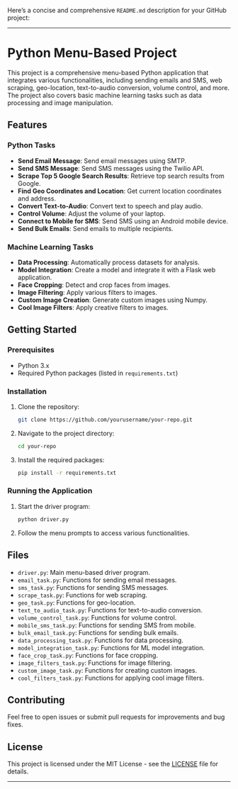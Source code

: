Here’s a concise and comprehensive `README.md` description for your GitHub project:

---

# Python Menu-Based Project

This project is a comprehensive menu-based Python application that integrates various functionalities, including sending emails and SMS, web scraping, geo-location, text-to-audio conversion, volume control, and more. The project also covers basic machine learning tasks such as data processing and image manipulation.

## Features

### Python Tasks
- **Send Email Message**: Send email messages using SMTP.
- **Send SMS Message**: Send SMS messages using the Twilio API.
- **Scrape Top 5 Google Search Results**: Retrieve top search results from Google.
- **Find Geo Coordinates and Location**: Get current location coordinates and address.
- **Convert Text-to-Audio**: Convert text to speech and play audio.
- **Control Volume**: Adjust the volume of your laptop.
- **Connect to Mobile for SMS**: Send SMS using an Android mobile device.
- **Send Bulk Emails**: Send emails to multiple recipients.

### Machine Learning Tasks
- **Data Processing**: Automatically process datasets for analysis.
- **Model Integration**: Create a model and integrate it with a Flask web application.
- **Face Cropping**: Detect and crop faces from images.
- **Image Filtering**: Apply various filters to images.
- **Custom Image Creation**: Generate custom images using Numpy.
- **Cool Image Filters**: Apply creative filters to images.

## Getting Started

### Prerequisites

- Python 3.x
- Required Python packages (listed in `requirements.txt`)

### Installation

1. Clone the repository:
    ```bash
    git clone https://github.com/yourusername/your-repo.git
    ```
2. Navigate to the project directory:
    ```bash
    cd your-repo
    ```
3. Install the required packages:
    ```bash
    pip install -r requirements.txt
    ```

### Running the Application

1. Start the driver program:
    ```bash
    python driver.py
    ```
2. Follow the menu prompts to access various functionalities.

## Files

- `driver.py`: Main menu-based driver program.
- `email_task.py`: Functions for sending email messages.
- `sms_task.py`: Functions for sending SMS messages.
- `scrape_task.py`: Functions for web scraping.
- `geo_task.py`: Functions for geo-location.
- `text_to_audio_task.py`: Functions for text-to-audio conversion.
- `volume_control_task.py`: Functions for volume control.
- `mobile_sms_task.py`: Functions for sending SMS from mobile.
- `bulk_email_task.py`: Functions for sending bulk emails.
- `data_processing_task.py`: Functions for data processing.
- `model_integration_task.py`: Functions for ML model integration.
- `face_crop_task.py`: Functions for face cropping.
- `image_filters_task.py`: Functions for image filtering.
- `custom_image_task.py`: Functions for creating custom images.
- `cool_filters_task.py`: Functions for applying cool image filters.

## Contributing

Feel free to open issues or submit pull requests for improvements and bug fixes.

## License

This project is licensed under the MIT License - see the [LICENSE](LICENSE) file for details.

---
